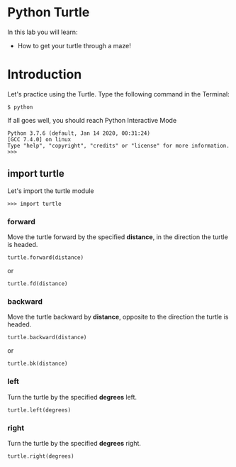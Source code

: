 # Python Turtle

In this lab you will learn:

- How to get your turtle through a maze!

# Introduction

Let's practice using the Turtle.  Type the following command in the Terminal:

```
$ python
``` 

If all goes well, you should reach Python Interactive Mode

```
Python 3.7.6 (default, Jan 14 2020, 00:31:24) 
[GCC 7.4.0] on linux
Type "help", "copyright", "credits" or "license" for more information.
>>> 
``` 

## import turtle

Let's import the turtle module

```
>>> import turtle
``` 

### forward

Move the turtle forward by the specified **distance**, in the direction the turtle is headed.

```
turtle.forward(distance)
``` 

or

```
turtle.fd(distance)
``` 

### backward

Move the turtle backward by **distance**, opposite to the direction the turtle is headed.

```
turtle.backward(distance)
``` 
or
```
turtle.bk(distance)
``` 

### left

Turn the turtle by the specified **degrees** left.

```
turtle.left(degrees)
``` 

### right

Turn the turtle by the specified **degrees** right.

```
turtle.right(degrees)
``` 
